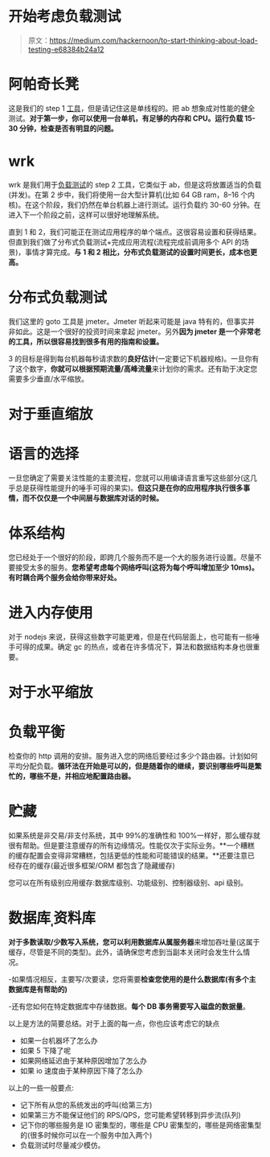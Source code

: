 # 开始考虑负载测试

> 原文：<https://medium.com/hackernoon/to-start-thinking-about-load-testing-e68384b24a12>

# 阿帕奇长凳

这是我们的 step 1 [工具](https://hackernoon.com/tagged/tool)，但是请记住这是单线程的。把 ab 想象成对性能的健全测试。**对于第一步，你可以使用一台单机，有足够的内存和 CPU。运行负载 15-30 分钟，检查是否有明显的问题。**

# wrk

wrk 是我们用于[负载测试](https://hackernoon.com/tagged/load-testing)的 step 2 工具，它类似于 ab，但是这将放置适当的负载(并发)。在第 2 步中，我们将使用一台大型计算机(比如 64 GB ram，8–16 个内核)。在这个阶段，我们仍然在单台机器上进行测试。运行负载约 30-60 分钟。在进入下一个阶段之前，这样可以很好地理解系统。

直到 1 和 2，我们可能正在测试应用程序的单个端点。这很容易设置和获得结果。但直到我们做了分布式负载测试+完成应用流程(流程完成前调用多个 API 的场景)，事情才算完成。**与 1 和 2 相比，分布式负载测试的设置时间更长，成本也更高。**

# 分布式负载测试

我们这里的 goto 工具是 jmeter。Jmeter 听起来可能是 java 特有的，但事实并非如此。这是一个很好的投资时间来拿起 jmeter。另外**因为 jmeter 是一个非常老的工具，所以很容易找到很多有用的指南和设置。**

3 的目标是得到每台机器每秒请求数的**良好估计**(一定要记下机器规格)。一旦你有了这个数字，**你就可以根据预期流量/高峰流量**来计划你的需求。还有助于决定您需要多少垂直/水平缩放。

# 对于垂直缩放

# 语言的选择

一旦您确定了需要关注性能的主要流程，您就可以用编译语言重写这些部分(这几乎总是获得性能提升的唾手可得的果实)。**但这只是在你的应用程序执行很多事情，而不仅仅是一个中间层与数据库对话的时候。**

# 体系结构

您已经处于一个很好的阶段，即跨几个服务而不是一个大的服务进行设置。尽量不要接受太多的服务。**您希望考虑每个网络呼叫(这将为每个呼叫增加至少 10ms)。有时耦合两个服务会给你带来好处。**

# 进入内存使用

对于 nodejs 来说，获得这些数字可能更难，但是在代码层面上，也可能有一些唾手可得的成果。确定 gc 的热点，或者在许多情况下，算法和数据结构本身也很重要。

# 对于水平缩放

# 负载平衡

检查你的 http 调用的安排。服务进入您的网络后要经过多少个路由器。计划如何平均分配负载。**循环法在开始是可以的，但是随着你的继续，要识别哪些呼叫是繁忙的，哪些不是，并相应地配置路由器。**

# 贮藏

如果系统是非交易/非支付系统，其中 99%的准确性和 100%一样好，那么缓存就很有帮助。但是要注意缓存的所有边缘情况。性能仅次于实际业务。**一个糟糕的缓存配置会变得非常糟糕，包括更低的性能和可能错误的结果。**还要注意已经存在的缓存(最近很多框架/ORM 都包含了隐藏缓存)

您可以在所有级别应用缓存:数据库级别、功能级别、控制器级别、api 级别。

# 数据库ˌ资料库

**对于多数读取/少数写入系统，您可以利用数据库从属服务器**来增加吞吐量(这属于缓存，尽管是不同的类型)。此外，请确保您考虑到当副本关闭时会发生什么情况。

-如果情况相反，主要写/次要读，您将需要**检查您使用的是什么数据库(有多个主数据库是有帮助的)**

-还有您如何在特定数据库中存储数据。**每个 DB 事务需要写入磁盘的数据量**。

以上是方法的简要总结。对于上面的每一点，你也应该考虑它的缺点

*   如果一台机器坏了怎么办
*   如果 5 下降了呢
*   如果网络延迟由于某种原因增加了怎么办
*   如果 io 速度由于某种原因下降了怎么办

以上的一些一般要点:

*   记下所有从您的系统发出的呼叫(给第三方)
*   如果第三方不能保证他们的 RPS/QPS，您可能希望转移到异步流(队列)
*   记下你的哪些服务是 IO 密集型的，哪些是 CPU 密集型的，哪些是网络密集型的(很多时候你可以在一个服务中加入两个)
*   负载测试时尽量减少模仿。